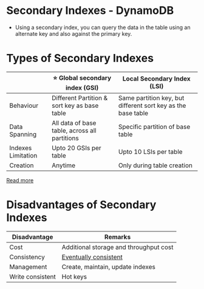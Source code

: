 # Secondary Indexes - DynamoDB
- Using a secondary index, you can query the data in the table using an alternate key and also against the primary key.

# Types of Secondary Indexes

|                    | :star: Global secondary index (GSI)           | Local Secondary Index (LSI)                                  |
|--------------------|-----------------------------------------------|--------------------------------------------------------------|
| Behaviour          | Different Partition & sort key as base table  | Same partition key, but different sort key as the base table |
| Data Spanning      | All data of base table, across all partitions | Specific partition of base table                             |
| Indexes Limitation | Upto 20 GSIs per table                        | Upto 10 LSIs per table                                       |
| Creation           | Anytime                                       | Only during table creation                                   |

[Read more](https://docs.aws.amazon.com/amazondynamodb/latest/developerguide/SecondaryIndexes.html)

# Disadvantages of Secondary Indexes

| Disadvantage     | Remarks                                                                                  |
|------------------|------------------------------------------------------------------------------------------|
| Cost             | Additional storage and throughput cost                                                   |
| Consistency      | [Eventually consistent](../../../3_Databases/4_Consistency&Replication/Readme.md) |
| Management       | Create, maintain, update indexes                                                         |
| Write consistent | Hot keys                                                                                 |